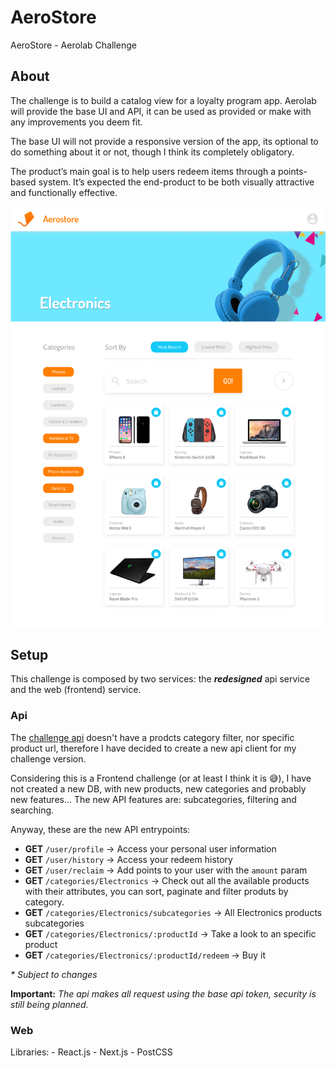 # AeroStore
AeroStore - Aerolab Challenge


## About
The challenge is to build a catalog view for a loyalty program app.
Aerolab will provide the base UI and API, it can be used as provided or make with any improvements you deem fit. 

The base UI will not provide a responsive version of the app, its optional to do something about it or not, though I think its completely obligatory.

The product’s main goal is to help users redeem items through a points-based system. It’s expected the end-product to be both visually attractive and functionally effective.

![AeroChallenge Base UI](https://github.com/juandc/aerostore/blob/master/base-ui.png)


## Setup
This challenge is composed by two services: the **_redesigned_** api service and the web (frontend) service.

### Api
The [challenge api](https://aerolabchallenge.docs.apiary.io) doesn't have a prodcts category filter, nor specific product url, therefore I have decided to create a new api client for my challenge version.

Considering this is a Frontend challenge (or at least I think it is 😅), I have not created a new DB, with new products, new categories and probably new features...
The new API features are: subcategories, filtering and searching.


Anyway, these are the new API entrypoints:

 - **GET** `/user/profile` -> Access your personal user information
 - **GET** `/user/history` -> Access your redeem history
 - **GET** `/user/reclaim` -> Add points to your user with the `amount` param
 - **GET** `/categories/Electronics` -> Check out all the available products with their attributes, you can sort, paginate and filter produts by category.
 - **GET** `/categories/Electronics/subcategories` -> All Electronics products subcategories
 - **GET** `/categories/Electronics/:productId` -> Take a look to an specific product
 - **GET** `/categories/Electronics/:productId/redeem` -> Buy it

_* Subject to changes_

**Important:** *The api makes all request using the base api token, security is still being planned.*

### Web
Libraries:
	- React.js
	- Next.js
	- PostCSS

